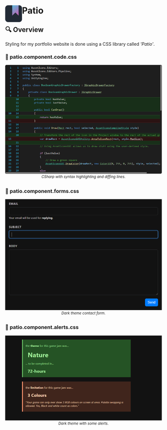 <h1>
<img src="../icon.png" width="54" height="54" align="left" />
Patio
</h1>

## 🔍 Overview

Styling for my portfolio website is done using a CSS library called _'Patio'_.

### 🎨 patio.component.code.css

<p align="center">
  <img src="./img/code-csharp-diffing.png" alt="Fire Cape Tooltip"/><br/>
  <sup><i>CSharp with syntax highlighting and diffing lines.</i></sup>
</p>

### 🎨 patio.component.forms.css

<p align="center">
  <img src="./img/dark-form.png" alt="Fire Cape Tooltip"/><br/>
  <sup><i>Dark theme contact form.</i></sup>
</p>

### 🎨 patio.component.alerts.css

<p align="center">
  <img src="./img/dark-alerts.png" alt="Fire Cape Tooltip"/><br/>
  <sup><i>Dark theme with some alerts.</i></sup>
</p>
